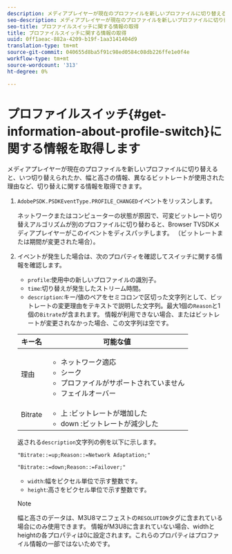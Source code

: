 ```yaml
---
description: メディアプレイヤーが現在のプロファイルを新しいプロファイルに切り替えると、いつ切り替えられたか、幅と高さの情報、異なるビットレートが使用された理由など、切り替えに関する情報を取得できます。
seo-description: メディアプレイヤーが現在のプロファイルを新しいプロファイルに切り替えると、いつ切り替えられたか、幅と高さの情報、異なるビットレートが使用された理由など、切り替えに関する情報を取得できます。
seo-title: プロファイルスイッチに関する情報の取得
title: プロファイルスイッチに関する情報の取得
uuid: 0ff1aeac-882a-4209-b19f-1aa3141404d9
translation-type: tm+mt
source-git-commit: 040655d8ba5f91c98ed0584c08db226ffe1e0f4e
workflow-type: tm+mt
source-wordcount: '313'
ht-degree: 0%

---
```



# プロファイルスイッチ{#get-information-about-profile-switch}に関する情報を取得します

メディアプレイヤーが現在のプロファイルを新しいプロファイルに切り替えると、いつ切り替えられたか、幅と高さの情報、異なるビットレートが使用された理由など、切り替えに関する情報を取得できます。

1. `AdobePSDK.PSDKEventType.PROFILE_CHANGED`イベントをリッスンします。

   ネットワークまたはコンピューターの状態が原因で、可変ビットレート切り替えアルゴリズムが別のプロファイルに切り替わると、Browser TVSDKメディアプレイヤーがこのイベントをディスパッチします。 （ビットレートまたは期間が変更された場合）。
1. イベントが発生した場合は、次のプロパティを確認してスイッチに関する情報を確認します。

   * `profile`:使用中の新しいプロファイルの識別子。
   * `time`:切り替えが発生したストリーム時間。
   * `description`:キー/値のペアをセミコロンで区切った文字列として、ビットレートの変更理由をテキストで説明した文字列。最大1個の`Reason`と1個の`Bitrate`が含まれます。 情報が利用できない場合、またはビットレートが変更されなかった場合、この文字列は空です。

   <table id="table_E400FD9C57FF40CBAC14AF6847CD8301"> 
    <thead> 
      <tr> 
      <th colname="col1" class="entry"> キー名 </th> 
      <th colname="col2" class="entry"> 可能な値 </th> 
      </tr> 
    </thead>
    <tbody> 
      <tr> 
      <td colname="col1"> <span class="codeph"> 理由  </span> </td> 
      <td colname="col2"> 
        <ul id="ul_37DDE3F297634ED6B47DF5D73F969369"> 
        <li id="li_E374B029E1AF40689D70A9D30E057C5B">ネットワーク適応 </li> 
        <li id="li_753862EEF1C9474EA8E20C89F5EF5D8D">シーク </li> 
        <li id="li_EC14923F92CF4D11A47928A8D2DE6D8B">プロファイルがサポートされていません </li> 
        <li id="li_695AB4A89C9D4833AF6D8B6424FC912B">フェイルオーバー </li> 
        </ul> </td> 
      </tr> 
      <tr> 
      <td colname="col1"> <span class="codeph"> Bitrate  </span> </td> 
      <td colname="col2"> 
        <ul id="ul_1B49BD90A91147359712E1AFD8877E23"> 
        <li id="li_1C8E593C65D34742B14A8D0EAD43E0A9"> <span class="codeph"> 上 </span>:ビットレートが増加した </li> 
        <li id="li_B1A00E3985A849B6855E15CF70D79BB8"> <span class="codeph"> down  </span>:ビットレートが減少した </li> 
        </ul> </td> 
      </tr> 
    </tbody> 
    </table>

   返される`description`文字列の例を以下に示します。

   ```
   "Bitrate::=up;Reason::=Network Adaptation;" 
   
   "Bitrate::=down;Reason::=Failover;"
   ```

   * `width`:幅をピクセル単位で示す整数です。
   * `height`:高さをピクセル単位で示す整数です。

   >[!NOTE]
   >
   >幅と高さのデータは、M3U8マニフェストの`RESOLUTION`タグに含まれている場合にのみ使用できます。 情報がM3U8に含まれていない場合、widthとheightの各プロパティは0に設定されます。これらのプロパティはプロファイル情報の一部ではないためです。
